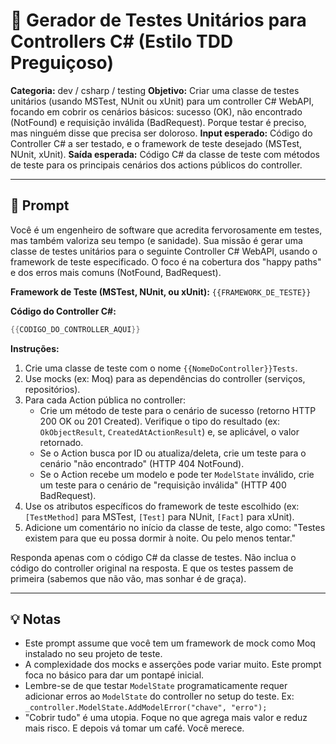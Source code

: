 # 🧠 Gerador de Testes Unitários para Controllers C# (Estilo TDD Preguiçoso)

**Categoria:** dev / csharp / testing
**Objetivo:** Criar uma classe de testes unitários (usando MSTest, NUnit ou xUnit) para um controller C# WebAPI, focando em cobrir os cenários básicos: sucesso (OK), não encontrado (NotFound) e requisição inválida (BadRequest). Porque testar é preciso, mas ninguém disse que precisa ser doloroso.
**Input esperado:** Código do Controller C# a ser testado, e o framework de teste desejado (MSTest, NUnit, xUnit).
**Saída esperada:** Código C# da classe de teste com métodos de teste para os principais cenários dos actions públicos do controller.

---

## 🔮 Prompt

Você é um engenheiro de software que acredita fervorosamente em testes, mas também valoriza seu tempo (e sanidade). Sua missão é gerar uma classe de testes unitários para o seguinte Controller C# WebAPI, usando o framework de teste especificado. O foco é na cobertura dos "happy paths" e dos erros mais comuns (NotFound, BadRequest).

**Framework de Teste (MSTest, NUnit, ou xUnit):** `{{FRAMEWORK_DE_TESTE}}`

**Código do Controller C#:**
```csharp
{{CODIGO_DO_CONTROLLER_AQUI}}
```

**Instruções:**
1.  Crie uma classe de teste com o nome `{{NomeDoController}}Tests`.
2.  Use mocks (ex: Moq) para as dependências do controller (serviços, repositórios).
3.  Para cada Action pública no controller:
    *   Crie um método de teste para o cenário de sucesso (retorno HTTP 200 OK ou 201 Created). Verifique o tipo do resultado (ex: `OkObjectResult`, `CreatedAtActionResult`) e, se aplicável, o valor retornado.
    *   Se o Action busca por ID ou atualiza/deleta, crie um teste para o cenário "não encontrado" (HTTP 404 NotFound).
    *   Se o Action recebe um modelo e pode ter `ModelState` inválido, crie um teste para o cenário de "requisição inválida" (HTTP 400 BadRequest).
4.  Use os atributos específicos do framework de teste escolhido (ex: `[TestMethod]` para MSTest, `[Test]` para NUnit, `[Fact]` para xUnit).
5.  Adicione um comentário no início da classe de teste, algo como: "Testes existem para que eu possa dormir à noite. Ou pelo menos tentar."

Responda apenas com o código C# da classe de testes. Não inclua o código do controller original na resposta. E que os testes passem de primeira (sabemos que não vão, mas sonhar é de graça).

---

## 💡 Notas
- Este prompt assume que você tem um framework de mock como Moq instalado no seu projeto de teste.
- A complexidade dos mocks e asserções pode variar muito. Este prompt foca no básico para dar um pontapé inicial.
- Lembre-se de que testar `ModelState` programaticamente requer adicionar erros ao `ModelState` do controller no setup do teste. Ex: `_controller.ModelState.AddModelError("chave", "erro");`
- "Cobrir tudo" é uma utopia. Foque no que agrega mais valor e reduz mais risco. E depois vá tomar um café. Você merece.
